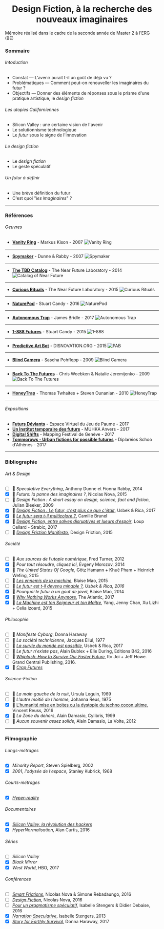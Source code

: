<h1 align=center>Design Fiction, à la recherche des nouveaux imaginaires</h1>

Mémoire réalisé dans le cadre de la seconde année de Master 2 à l'ERG (BE)

### Sommaire
###### Intoduction
- Constat — L'avenir aurait t-il un goût de déjà vu ?
- Problématiques — Comment peut-on renouveller les imaginaires du futur ? 
- Objectifs — Donner des éléments de réponses sous le prisme d'une pratique artistique, le *design fiction*

###### Les utopies Californiennes
- Silicon Valley : une certaine vision de l'avenir
- Le solutionnisme technologique
- Le *futur* sous le signe de l'innovation

###### Le design fiction
- Le *design fiction*
- Le geste spéculatif

###### Un futur à définir
- Une brève définition du futur
- C'est quoi "*les imaginaires*" ?

---

### Références
###### Oeuvres

- **[Vanity Ring](http://www.markuskison.de/prototypes.html)** - Markus Kison - 2007
<img align=center style="margin-top: 10px">![Vanity Ring](http://www.markuskison.de/img/proto_0.jpg)</img>

---

- **[Spymaker](http://www.dunneandraby.co.uk/content/projects/73/0)** - Dunne & Rabby - 2007
<img align=center>![Spymaker](http://www.dunneandraby.co.uk/img/projects/large/spymaker-0.jpg)</img>

---

- **[The TBD Catalog](http://tbdcatalog.com/)** - The Near Future Laboratory - 2014
<img align=center>![Catalog of Near Future](http://tbdcatalog.com/img/sample2.jpg)</img>

---

- **[Curious Rituals](http://curiousrituals.nearfuturelaboratory.com/)** - The Near Future Laboratory - 2015
<img align=center>![Curious Rituals](http://curiousrituals.nearfuturelaboratory.com/img/book/page1.jpg)</img>

---

- **[NaturePod](https://futuryst.blogspot.be/2016/05/naturepod.html)** - Stuart Candy - 2016
<img align=center>![NaturePod](https://4.bp.blogspot.com/-GopL07_-7c0/VmsfqNAKcfI/AAAAAAAAGno/7GR4hTtCcCo/s640/1512_Naturepod_Stuart-5757.jpg)</img>

---

- **[Autonomous Trap](https://vimeo.com/208642358l)** - James Bridle - 2017
<img align=center>![Autonomous Trap](http://cdn.trendhunterstatic.com/thumbs/autonomous-trap-001.jpeg)</img>

---

- **[1-888 Futures](https://futuryst.blogspot.be/2015/09/1-888-futures.html)** - Stuart Candy - 2015
<img align=center>![1-888](http://1888futures.com/wp-content/uploads/2015/09/checking-888-packages.jpg)</img>

---


- **[Predictive Art Bot](http://artbot.space/)** - DISNOVATION.ORG - 2015
<img align=center>![PAB](http://artbot.space/img/PAB_MAP_EN2.jpg)</img>

---

- **[Blind Camera](http://www.pohflepp.net/Work/Buttons)** - Sascha Pohflepp - 2009
<img align=center>![Blind Camera](http://payload291.cargocollective.com/1/16/528246/8139690/Buttons-Sascha-Pohflepp-2006-5_2000.jpg)</img>

---
- **[Back To The Futures](http://chriswoebken.com/Back-to-the-Futures)** - Chris Woebken & Natalie Jeremijenko - 2009
<img align=center>![Back To The Futures](http://payload379.cargocollective.com/1/0/14237/9896796/3815114372_6346da3d1e_o_638.png)</img>

---

- **[HoneyTrap](http://www.thomasthwaites.com/honeytrap/)** - Thomas Twhaites + Steven Ounanian - 2010
<img align=center>![HoneyTrap](http://www.thomasthwaites.com/folio5/wp-content/uploads/2010/09/stolen.jpg)</img>

---

###### Expositions
- **[Futurs Déviants](http://espacevirtuel.jeudepaume.org/futurs-non-conformes-3-3088/)** - Espace Virtuel du Jeu de Paume - 2017
- **[Un Institut temporaire des futurs](https://www.muhka.be/programme/detail/660-a-temporary-institute-of-futures-studies)** - MUHKA Anvers - 2017
- **[Digital Shifts](http://2017.mappingfestival.com/fr/events/disnovation-org)** - Mapping Festival de Genève - 2017
- **[Tommorows - Urban fictions for possible futures](http://www.sgt.gr/eng/SPG1757/)** - Diplareios Schoo d'Athènes - 2017


---

### Bibliographie
###### Art & Design
- [ ] 📖 *Speculative Everything*, Anthony Dunne et Fionna Rabby, 2014
- [x] 📖 *Futurs: la panne des imaginaires ?*, Nicolas Nova, 2015
- [ ] 📖 *Design Fiction : A short essay on design, science, fact and fiction*, Julian Bleeker, 2009
- [x] 📄 *[Design Fiction : Le futur, c'est plus ce que c'était](https://usbeketrica.com/article/design-fiction-le-futur-c-est-plus-ce-que-c-etait)*, Usbek & Rica, 2017
- [x] 📄 *[Le futur sera t-il multicolore ?](https://usbeketrica.com/article/le-futur-sera-t-il-multicolore)*, Camille Brunel
- [x] 📄 *[Design Fiction, entre salves disruptives et lueurs d’espoir](http://strabic.fr/Design-Fiction-Sternberg-Press)*, Loup Cellard - Strabic, 2017
- [ ] 📄 *[Design Friction Manifesto](http://design-friction.com/#/pages/why)*, Design Friction, 2015

###### Société
- [ ] 📖 *Aux sources de l'utopie numérique*, Fred Turner, 2012
- [x] 📖 *Pour tout résoudre, cliquez ici*, Evgeny Morozov, 2014
- [x] 📖 *The United States Of Google*, Götz Hamann + Khuê Pham + Heinrich Wefing, 2015
- [ ] 📄 *[Les ennemis de la machine](https://usbeketrica.com/article/les-ennemis-de-la-machine)*, Blaise Mao, 2015
- [ ] 📄 *[Le futur est t-il devenu minable ?](https://usbeketrica.com/article/pokemon-go-selfie-stick-google-car-le-futur-est-il-devenu-minable), Usbek & Rica, 2016*
- [x] 📄 *Pourquoi le futur a un gout de javel*, Blaise Mao, 2014
- [x] 📄 *[Why Nothing Works Anymore](https://www.theatlantic.com/technology/archive/2017/02/the-singularity-in-the-toilet-stall/517551/?utm_source=twb)*, The Atlantic, 2017
- [x] 📖 *[La Machine est ton Seigneur et ton Maître](https://medium.com/@tohu_bohu/la-machine-est-ton-seigneur-et-ton-ma%C3%AEtre-16742002510d)*, Yang, Jenny Chan, Xu Lizhi + Celia Izoard, 2015

###### Philosophie
- [ ] 📖 *Manifeste Cyborg*, Donna Haraway
- [ ] 📖 *La société technicienne*, Jacques Ellul, 1977
- [ ] 📄 *[La survie du monde est possible](https://usbeketrica.com/article/la-survie-du-monde-est-possible)*, Usbek & Rica, 2017
- [ ] 📖 *Le futur n'existe pas*, Alain Bublex + Elie During, Editions B42, 2016
- [ ] 📖 [*Whiplash: How to Survive Our Faster Future*](https://www.media.mit.edu/publications/whiplash-how-to-survive-our-faster-future/), Ito Joi + Jeff Howe. Grand Central Publishing, 2016.
- [x] 📄 *[Crap Futures](http://crapfutures.tumblr.com/)*

###### Science-Fiction
- [ ] 📖 *La main gauche de la nuit*, Ursula Leguin, 1969
- [ ] 📖 *L'autre moitié de l'homme*, Johanna Reus, 1975
- [x] 📄 [L'humanité mise en boites ou la dystopie du techno cocon ultime](https://usbeketrica.com/article/l-humanite-mise-en-boites-ou-la-dystopie-du-techno-cocon-ultime), Vincent Reuss, 2016
- [x] 📖 *La Zone du dehors*, Alain Damasio, Cylibris, 1999
- [ ] 📖 *Aucun souvenir assez solide*, Alain Damasio, La Volte, 2012

---

### Filmographie
###### Longs-métrages
- [x] *Minority Report*, Steven Spielberg, 2002
- [x] *2001, l'odysée de l'espace*, Stanley Kubrick, 1968

###### Courts-métrages
- [x] *[Hyper-reality](https://vimeo.com/166807261)*


###### Documentaires
- [x] *[Silicon Valley, la révolution des hackers](https://www.rtbf.be/culture/pop-up/detail_silicon-valley-la-revolution-des-hackers-sur-arte?id=9588552)*
- [x] *HyperNormalisation*, Alan Curtis, 2016

###### Séries
- [ ] *Silicon Valley*
- [x] *Black Mirror*
- [x] *West World*, HBO, 2017

###### Conférences
- [ ] *[Smart Frictions](https://vimeo.com/160083047)*, Nicolas Nova & Simone Rebadaungo, 2016
- [ ] *[Design Fiction](https://www.youtube.com/watch?v=LQFKcS2zr6w)*, Nicolas Nova, 2016
- [ ] *[Pour un pragmatisme spéculatif](https://player.vimeo.com/video/203092159)*, Isabelle Stengers & Didier Debaise, 2016
- [x] *[Narration Speculative](https://vimeo.com/63974741)*, Isabelle Stengers, 2013
- [x] *[Story for Earthly Survival](https://player.vimeo.com/video/210607302)*, Donna Haraway, 2017

